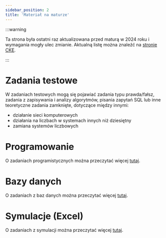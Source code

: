 ```yaml
---
sidebar_position: 2
title: 'Materiał na maturze'
---
```


:::warning

Ta strona była ostatni raz aktualizowana przed maturą w 2024 roku i wymagania
mogły ulec zmianie. Aktualną listę można znaleźć na [stronie CKE](https://cke.gov.pl/egzamin-maturalny/egzamin-maturalny-w-formule-2023/podstawa-programowa/).

:::

# Zadania testowe

W zadaniach testowych mogą się pojawiać zadania typu prawda/fałsz, zadania
z zapisywania i analizy algorytmów, pisania zapytań SQL lub inne teoretyczne
zadania zamknięte, dotyczące między innymi:
- działanie sieci komputerowych
- działania na liczbach w systemach innych niż dziesiętny
- zamiana systemów liczbowych 

# Programowanie

O zadaniach programistycznych można przeczytać więcej [tutaj](../1-programming/0-wstep.md).

# Bazy danych

O zadaniach z baz danych można przeczytać więcej [tutaj](../2-databases/0-wstep.md).

# Symulacje (Excel)

O zadaniach z symulacji można przeczytać więcej [tutaj](../3-excel/0-wstep.md).
